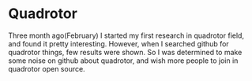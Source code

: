 # Quadrotor
Three month ago(February) I started my first research in quadrotor field, and found it pretty interesting. However, when I searched github for quadrotor things, few results were shown. So  I was determined to make some noise on github about quadrotor, and wish more people to join in quadrotor open source.

